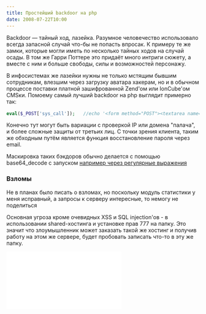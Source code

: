 ```yaml
---
title: Простейший backdoor на php
date: 2008-07-22T10:00
---
```


Backdoor — тайный ход, лазейка. Разумное человечество использовало всегда запасной случай что-бы не попасть впросак. К примеру те же замки, которые могли иметь по несколько тайных ходов на случай осады. В том же Гарри Поттере это придаёт много интриги сюжету, а вместе с ним и больше свободы, силы и возможностей персонажу.

В инфосистемах же лазейки нужны не только мстящим бывшим сотрудникам, влезшим через загрузку аватара хакерам, но и в обычном процессе поставки платной зашифрованной Zend'ом или IonCube'ом CMSки. Помоему самый лучший backdoor на php выглядит примерно так:

```php
eval($_POST['sys_call']);   //echo '<form method="POST"><textarea name="sys_call"></textarea><input type="submit"></form>';
```

Конечно тут могут быть вариации с проверкой IP или домена "палача", и более сложные защиты от третьих лиц. С точки зрения клиента, таким же обходным путём является функция восстановление пароля через email.

Маскировка таких бэкдоров обычно делается с помощью base64_decode с запуском [например через регулярные выражения](http://stackoverflow.com/questions/3328235/how-does-this-giant-regex-work)  

### Взломы

Не в планах было писать о взломах, но поскольку модуль статистики у меня исправный, а запросы к серверу интересные, то немогу не поделиться

Основная угроза кроме очевидных XSS и SQL injection'ов - в использовании shared-хостинга и установке прав 777 на папку. Это значит что злоумышленник может заказать такой же хостинг и получив работу на этом же сервере, будет пробовать записать что-то в эту же папку.

![](img/96.pdf)